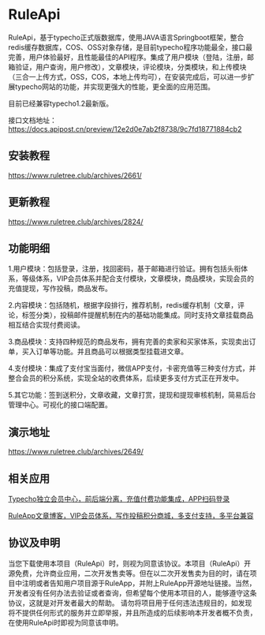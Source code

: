 # RuleApi

RuleApi，基于typecho正式版数据库，使用JAVA语言Springboot框架，整合redis缓存数据库，COS、OSS对象存储，是目前typecho程序功能最全，接口最完善，用户体验最好，且性能最佳的API程序。集成了用户模块（登陆，注册，邮箱验证，用户查询，用户修改），文章模块，评论模块，分类模块，和上传模块（三合一上传方式，OSS，COS，本地上传均可），在安装完成后，可以进一步扩展typecho网站的功能，并实现更强大的性能，更全面的应用范围。

目前已经兼容typecho1.2最新版。

接口文档地址：https://docs.apipost.cn/preview/12e2d0e7ab2f8738/9c7fd18771884cb2

## 安装教程

https://www.ruletree.club/archives/2661/

## 更新教程

https://www.ruletree.club/archives/2824/

## 功能明细

1.用户模块：包括登录，注册，找回密码，基于邮箱进行验证。拥有包括头衔体系，等级体系，VIP会员体系并配合支付模块，文章模块，商品模块，实现会员的充值提现，写作投稿，商品发布。

2.内容模块：包括随机，根据字段排行，推荐机制，redis缓存机制（文章，评论，标签分类），投稿邮件提醒机制在内的基础功能集成。同时支持文章挂载商品相互结合实现付费阅读。

3.商品模块：支持四种规范的商品发布，拥有完善的卖家和买家体系，实现卖出订单，买入订单等功能。并且商品可以根据类型挂载进文章。

4.支付模块：集成了支付宝当面付，微信APP支付，卡密充值等三种支付方式，并整合会员的积分系统，实现全站的收费体系，后续更多支付方式正在开发中。

5.其它功能：签到送积分，文章收藏，文章打赏，提现和提现审核机制，简易后台管理中心。可视化的接口端配置。

## 演示地址

https://www.ruletree.club/archives/2649/

## 相关应用

[Typecho独立会员中心，前后端分离，充值付费功能集成，APP扫码登录](https://www.ruletree.club/archives/2979/)

[RuleApp文章博客，VIP会员体系，写作投稿积分商城，多支付支持，多平台兼容](https://ext.dcloud.net.cn/plugin?id=6909)

## 协议及申明

当您下载使用本项目（RuleApi）时，则视为同意该协议。本项目（RuleApi）开源免费，允许商业应用，二次开发售卖等。但在以二次开发售卖为目的时，请在项目中注明或者告知用户项目源于RuleApp，并附上RuleApp开源地址链接。当然，开发者没有任何办法去验证或者查询，但希望每个使用本项目的人，能够遵守这条协议，这就是对开发者最大的帮助。
请勿将项目用于任何违法违规目的，如发现将不提供任何形式的服务并立即举报，并且所造成的后续影响本开发者概不负责，在使用RuleApi时即视为同意该申明。